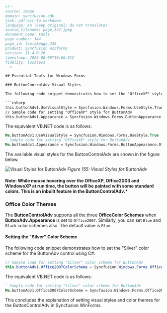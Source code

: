 ```html
<!-- 
source: image
domain: syncfusion-sdk
task: pdf-ocr-to-markdown
language: en (keep original; do not translate)
source_filename: page_344.jpeg
document_name: tools
page_number: 344
page_id: tools#page_344
product: Syncfusion Winforms
version: 11.4.0.26
timestamp: 2025-08-09T10:06:51Z
fidelity: lossless
-->

## Essential Tools for Windows Forms

### ButtonControlAdv Visual Styles

The following code snippet demonstrates how to set the "OfficeXP" style for the ButtonAdv control using C#:

```csharp
this.buttonAdv1.UseVisualStyle = Syncfusion.Windows.Forms.UseStyle.True;
// Sample code for setting "OfficeXP" style for ButtonAdv
this.buttonAdv1.Appearance = Syncfusion.Windows.Forms.ButtonAppearance.OfficeXP;
```

The equivalent VB.NET code is as follows:

```vb
Me.buttonAdv1.UseVisualStyle = Syncfusion.Windows.Forms.UseStyle.True
' Sample code for setting "OfficeXP" style for ButtonAdv
Me.buttonAdv1.Appearance = Syncfusion.Windows.Forms.ButtonAppearance.OfficeXP
```

The available visual styles for the ButtonControlAdv are shown in the figure below.

![Visual Styles for ButtonAdv](https://i.imgur.com/imadeup.png)
*Figure 155: Visual Styles for ButtonAdv*

#### Note: While mouse hovering over the OfficeXP, Office2003 and WindowsXP at run time, the button will be painted with some standard colors. This is an inbuilt feature in the ButtonControlAdv.*

### Office Color Themes

The **ButtonControlAdv** supports all the three **OfficeColor Schemes** when **ButtonAdv.Appearance** is set to `Office2007`. Similarly, you can set `Blue` and `Black` color schemes also. The default value is `Blue`.

#### Setting the "Silver" Color Scheme

The following code snippet demonstrates how to set the "Silver" color scheme for the ButtonAdv control using C#:

```csharp
// Sample code for setting "Silver" color scheme for ButtonAdv
this.buttonAdv1.Office2007ColorScheme = Syncfusion.Windows.Forms.Office2007Theme.Silver;
```

The equivalent VB.NET code is as follows:

```vb
' Sample code for setting "Silver" color scheme for ButtonAdv
Me.buttonAdv1.Office2007ColorScheme = Syncfusion.Windows.Forms.Office2007Theme.Silver
```

This concludes the explanation of setting visual styles and color themes for the ButtonControlAdv in Syncfusion WinForms.

<!-- tags: [Syncfusion Winforms, ButtonControlAdv, Visual Styles, Office Color Themes] keywords: [ButtonAdv, OfficeXP, Office2007, OfficeColor Schemes, Silver, Blue, Black, UseVisualStyle, Appearance, Office2007Theme, Syncfusion.Windows.Forms] -->
```